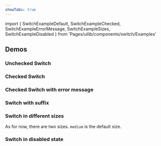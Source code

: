 ```yaml
---
showTabs: true
---
```


import {
SwitchExampleDefault,
SwitchExampleChecked,
SwitchExampleErrorMessage,
SwitchExampleSizes,
SwitchExampleDisabled
} from 'Pages/uilib/components/switch/Examples'

## Demos

### Unchecked Switch

<SwitchExampleDefault />

### Checked Switch

<SwitchExampleChecked />

### Checked Switch with error message

<SwitchExampleErrorMessage />

### Switch with suffix

<SwitchExampleSuffix />

### Switch in different sizes

As for now, there are two sizes. `medium` is the default size.

<SwitchExampleSizes />

### Switch in disabled state

<SwitchExampleDisabled />
